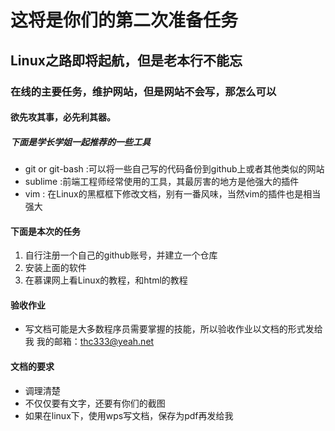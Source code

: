 # 这将是你们的第二次准备任务
## Linux之路即将起航，但是老本行不能忘
### 在线的主要任务，维护网站，但是网站不会写，那怎么可以
#### 欲先攻其事，必先利其器。

##### 下面是学长学姐一起推荐的一些工具

- git or git-bash :可以将一些自己写的代码备份到github上或者其他类似的网站
- sublime :前端工程师经常使用的工具，其最厉害的地方是他强大的插件
- vim : 在Linux的黑框框下修改文档，别有一番风味，当然vim的插件也是相当强大

#### 下面是本次的任务
1. 自行注册一个自己的github账号，并建立一个仓库
1. 安装上面的软件
1. 在慕课网上看Linux的教程，和html的教程

#### 验收作业
- 写文档可能是大多数程序员需要掌握的技能，所以验收作业以文档的形式发给我 我的邮箱：thc333@yeah.net
#### 文档的要求
- 调理清楚
- 不仅仅要有文字，还要有你们的截图
- 如果在linux下，使用wps写文档，保存为pdf再发给我



